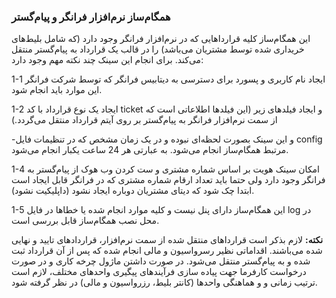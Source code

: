 ### همگام‌ساز نرم‌افزار فرانگر و پیام‌گستر

این همگام‌ساز کلیه قرارداهایی که در نرم‌افزار فرانگر وجود دارد (که شامل بلیط‌های خریداری شده توسط مشتریان می‌باشد) را در قالب یک قرارداد به پیام‌گستر منتقل می‌کند. برای انجام این سینک چند نکته مهم وجود دارد:

1-1	ایجاد نام کاربری و پسورد برای دسترسی به دیتابیس فرانگر که توسط شرکت فرانگر این موارد باید انجام شود.

1-2	ایجاد یک نوع قرارداد با کد ticket و ایجاد فیلدهای زیر (این فیلدها اطلاعاتی است که از سمت نرم‌افزار فرانگر به پیام‌گستر بر روی آیتم قرارداد منتقل می‌گردد.) 

‌-و	این سینک بصورت لحظه‌ای نبوده و در یک زمان مشخص که در تنظیمات فایل config مرتبط همگام‌ساز انجام می‌شود. به عبارتی هر 24 ساعت یکبار انجام می‌شود.

1-4	امکان سینک هویت بر اساس شماره مشتری و ست کردن وب هوک از پیام‌گستر به فرانگر وجود دارد ولی حتما باید تعداد ارقام شماره مشتری که در فرانگر قابل ایجاد است ابتدا چک شود که دیتای مشتریان دوباره ایجاد نشود (داپلیکیت نشود). 

1-5	این همگام‌ساز دارای پنل نیست و کلیه موارد انجام شده یا خطاها در فایل log در محل نصب همگام‌ساز قابل بررسی است.

**نکته:** لازم بذکر است قرارداهای منتقل شده از سمت نرم‌افزار، قراردادهای تایید و نهایی شده می‌باشند. اقداماتی نظیر رسرواسیون و مالی انجام شده که پس از آن قرارداد ثبت شده و به پیام‌گستر منتقل می‌شود.  در صورت داشتن ماژول چرخه کاری و در صورت درخواست کارفرما جهت پیاده سازی فرآیندهای پیگیری‌ واحدهای مختلف، لازم است ترتیب زمانی و و هماهنگی واحدها (کانتر بلیط، رزرواسیون و مالی) در نظر گرفته شود.


